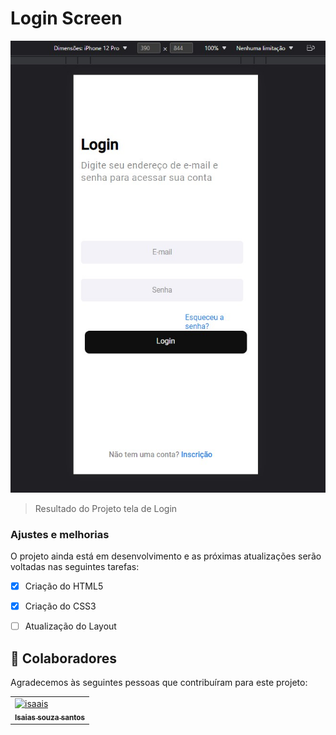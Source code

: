 # Login Screen

<img src="./img/logo.jpg" alt="exemplo imagem" width="600px">

> Resultado do Projeto tela de Login

### Ajustes e melhorias

O projeto ainda está em desenvolvimento e as próximas atualizações serão voltadas nas seguintes tarefas:

- [x] Criação do HTML5
- [x] Criação do CSS3
- [ ] Atualização do Layout


## 🤝 Colaboradores

Agradecemos às seguintes pessoas que contribuíram para este projeto:

<table>
  <tr>
    <td>
      <a href="#">
        <img src="https://avatars3.githubusercontent.com/u/31936044" width="100px;" alt="isaais" title="isaias souza santos"/><br>
        <sub>
          <b>Isaias souza santos</b>
        </sub>
      </a>
    </td>
  </tr>
</table>

